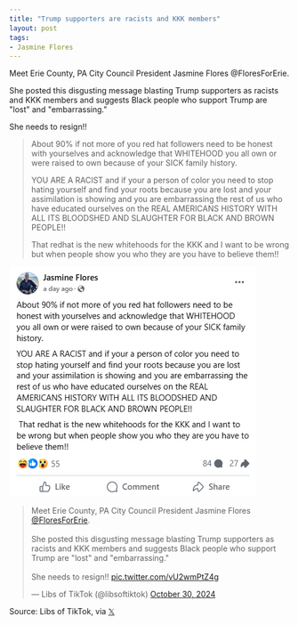 ```yaml
---
title: "Trump supporters are racists and KKK members"
layout: post
tags:
- Jasmine Flores
---
```


Meet Erie County, PA City Council President Jasmine Flores @FloresForErie.

She posted this disgusting message blasting Trump supporters as racists and KKK members and suggests Black people who support Trump are "lost" and "embarrassing."

She needs to resign!!

> About 90% if not more of you red hat followers need to be honest with yourselves and acknowledge that WHITEHOOD you all own or were raised to own because of your SICK family history.
> 
> YOU ARE A RACIST and if your a person of color you need to stop hating yourself and find your roots because you are lost and your assimilation is showing and you are embarrassing the rest of us who have educated ourselves on the REAL AMERICANS HISTORY WITH ALL ITS BLOODSHED AND SLAUGHTER FOR BLACK AND BROWN PEOPLE!!
> 
> That redhat is the new whitehoods for the KKK and I want to be wrong but when people show you who they are you have to believe them!!

![Jasmine Flores](/assets/2024-10-30-racists-and-kkk-members.png "Jasmine Flores")

<blockquote class="twitter-tweet"><p lang="en" dir="ltr">Meet Erie County, PA City Council President Jasmine Flores <a href="https://twitter.com/FloresForErie?ref_src=twsrc%5Etfw">@FloresForErie</a>.<br><br>She posted this disgusting message blasting Trump supporters as racists and KKK members and suggests Black people who support Trump are &quot;lost&quot; and &quot;embarrassing.&quot;<br><br>She needs to resign!! <a href="https://t.co/vU2wmPtZ4g">pic.twitter.com/vU2wmPtZ4g</a></p>&mdash; Libs of TikTok (@libsoftiktok) <a href="https://twitter.com/libsoftiktok/status/1851729692354572713?ref_src=twsrc%5Etfw">October 30, 2024</a></blockquote> <script async src="https://platform.twitter.com/widgets.js" charset="utf-8"></script>

Source: Libs of TikTok, via [𝕏](https://x.com)
